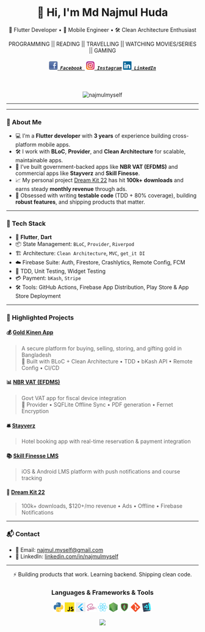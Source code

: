 

<p align="center">  </p>

<h1 align="center">👋 Hi, I'm Md Najmul Huda</h1>

<p align="center">
  🚀 Flutter Developer • 📱 Mobile Engineer • 🛠️ Clean Architecture Enthusiast
</p>
<p align="center">
  PROGRAMMING || READING || TRAVELLING || WATCHING MOVIES/SERIES || GAMING
</p>
<h5 align="center">
  <code><a href="https://facebook.com/najmul.self" target="blank" title="Facebook Profile"><img width="22" src="https://github.com/najmulmyself/najmulmyself/blob/master/img/facebook-32x32.png"> Facebook </a></code>
  <code><a href="https://instagram.com/najmulmyself" target="blank" title="Instagram Profile"><img width="22" src="https://github.com/najmulmyself/najmulmyself/blob/master/img/instagram.svg"> Instagram</a></code>
  <code><a href="https://www.linkedin.com/in/najmulmyself" target="blank" title="LinkedIn Profile"><img width="22" src="https://github.com/najmulmyself/najmulmyself/blob/master/img/linkedin.svg"> LinkedIn</a></code>
</h5>
<br>
<p align="center"> <img src="https://komarev.com/ghpvc/?username=najmulmyself&label=Profile%20views&color=0e75b6&style=flat" alt="najmulmyself" /> </p>
<hr>

---

### 🧠 About Me

- 💻 I’m a **Flutter developer** with **3 years** of experience building cross-platform mobile apps.
- 🛠️ I work with **BLoC**, **Provider**, and **Clean Architecture** for scalable, maintainable apps.
- 🔐 I’ve built government-backed apps like **NBR VAT (EFDMS)** and commercial apps like **Stayverz** and **Skill Finesse**.
- 📈 My personal project [Dream Kit 22](https://play.google.com/store/apps/details?id=com.sakib.dreamkit) has hit **100k+ downloads** and earns steady **monthly revenue** through ads.
- 🔧 Obsessed with writing **testable code** (TDD + 80% coverage), building **robust features**, and shipping products that matter.

---

### 🔨 Tech Stack

- 💙 **Flutter**, **Dart**
- 📦 State Management: `BLoC`, `Provider`, `Riverpod`
- 🏗️ Architecture: `Clean Architecture`, `MVC`, `get_it DI`
- ☁️ Firebase Suite: Auth, Firestore, Crashlytics, Remote Config, FCM
- 🧪 TDD, Unit Testing, Widget Testing
- 💳 Payment: `bKash`, `Stripe`
- 🛠 Tools: GitHub Actions, Firebase App Distribution, Play Store & App Store Deployment

---

### 📱 Highlighted Projects

#### 💰 [Gold Kinen App](https://play.google.com/store/apps/details?id=com.goldkinen.android)
> A secure platform for buying, selling, storing, and gifting gold in Bangladesh  
> 🧱 Built with BLoC + Clean Architecture • TDD • bKash API • Remote Config • CI/CD

#### 📊 [NBR VAT (EFDMS)]()
> Govt VAT app for fiscal device integration  
> 🧩 Provider • SQFLite Offline Sync • PDF generation • Fernet Encryption

#### 🛎 [Stayverz](https://play.google.com/store/apps/details?id=com.stayverz.stayverz)
> Hotel booking app with real-time reservation & payment integration

#### 📚 [Skill Finesse LMS](https://apps.apple.com/us/app/skill-finesse/id6477940594)
> iOS & Android LMS platform with push notifications and course tracking

#### 🧢 [Dream Kit 22](https://play.google.com/store/apps/details?id=com.sakib.dreamkit)
> 100k+ downloads, $120+/mo revenue • Ads • Offline • Firebase Notifications

---

### 📬 Contact

- 📧 Email: najmul.myself@gmail.com  
- 🔗 LinkedIn: [linkedin.com/in/najmulmyself](https://linkedin.com/in/najmulmyself)  

---

<p align="center">⚡ Building products that work. Learning backend. Shipping clean code.</p>


<h3 align="center">Languages & Frameworks & Tools</h3>

<p align="center">
  <code><img title="Python" height="25" src="https://github.com/najmulmyself/najmulmyself/blob/master/img/python.png"></code>
  <code><img title="JavaScript" height="25" src="https://github.com/najmulmyself/najmulmyself/blob/master/img/javascript.svg"></code>
  <code><img title="Flutter" height="25" src="https://github.com/najmulmyself/najmulmyself/blob/master/img/flutter.png"></code>
  <code><img title="SASS" height="25" src="https://github.com/najmulmyself/najmulmyself/blob/master/img/sass.svg"></code>
  <code><img title="React" height="25" src="https://github.com/najmulmyself/najmulmyself/blob/master/img/react-original.svg"></code>
  <code><img title="NodeJS" height="25" src="https://github.com/najmulmyself/najmulmyself/blob/master/img/nodejs.png"></code>
  <code><img title="MongoDB" height="25" src="https://github.com/najmulmyself/najmulmyself/blob/master/img/mongodb.png"></code>
  <code><img title="Git" height="25" src="https://github.com/najmulmyself/najmulmyself/blob/master/img/git-original.svg"></code>
  <code><img title="VSCode" height="25" src="https://github.com/najmulmyself/najmulmyself/blob/master/img/vscode.png"></code>
</p>
<p align="center">
  <a href="https://github.com/najmulmyself">
  <img align="center" src="https://github-readme-stats.vercel.app/api/top-langs/?username=najmulmyself&theme=prussian&hide_langs_below=1&layout=compact&langs_count=8" />
</a>
</p>

<!-- <p align="center">
  <a href="https://github.com/najmulmyself">
  <img align="center" src="https://github-readme-stats.vercel.app/api/wakatime?username=najmulmyself&theme=prussian&hide_langs_below=1&layout=compact&langs_count=8"/>
</a>
</p>
 -->
